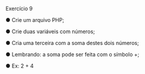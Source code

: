 Exercício 9

● Crie um arquivo PHP;

● Crie duas variáveis com números;

● Cria uma terceira com a soma destes dois números;

● Lembrando: a soma pode ser feita com o símbolo +;

● Ex: 2 + 4